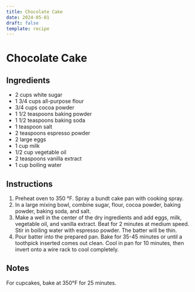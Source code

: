 ```yaml
---
title: Chocolate Cake
date: 2024-05-01
draft: false
template: recipe
---
```


# Chocolate Cake

## Ingredients

* 2 cups white sugar
* 1 3/4 cups all-purpose flour
* 3/4 cups cocoa powder
* 1 1/2 teaspoons baking powder
* 1 1/2 teaspoons baking soda
* 1 teaspoon salt
* 2 teaspoons espresso powder
* 2 large eggs
* 1 cup milk
* 1/2 cup vegetable oil
* 2 teaspoons vanilla extract
* 1 cup boiling water

## Instructions

1. Preheat oven to 350 °F. Spray a bundt cake pan with cooking spray.
2. In a large mixing bowl, combine sugar, flour, cocoa powder, baking powder, baking soda, and salt.
3. Make a well in the center of the dry ingredients and add eggs, milk, vegetable oil, and vanilla extract. Beat for 2 minutes at medium speed. Stir in boiling water with espresso powder. The batter will be thin.
4. Pour batter into the prepared pan. Bake for 35-45 minutes or until a toothpick inserted comes out clean. Cool in pan for 10 minutes, then invert onto a wire rack to cool completely.

## Notes

For cupcakes, bake at 350°F for 25 minutes.
